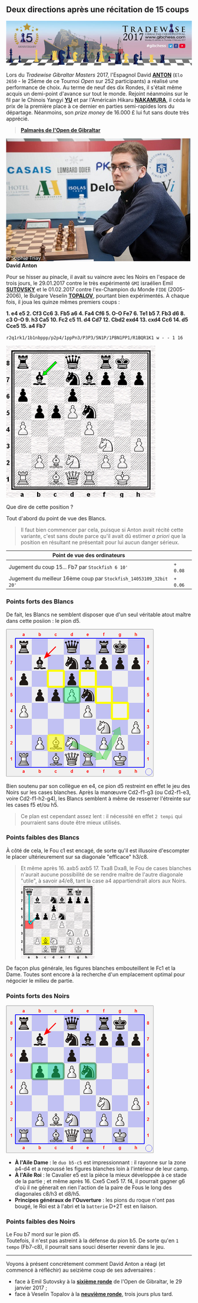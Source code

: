 ## Deux directions après une récitation de 15 coups

![](Logo_Gibraltar.jpg "Affiche de l'édition 2015 de l'Open de Gibraltar")

Lors du *Tradewise Gibraltar Masters* 2017, l'Espagnol David [**ANTON**][1] (`Elo 2650` - le 25ème de ce Tournoi *Open* sur 252 participants) a réalisé une performance de choix. Au terme de neuf des dix Rondes, il s'était même acquis un demi-point d'avance sur tout le monde. Rejoint néanmoins sur le fil par le Chinois Yangyi [**YU**][2] et par l'Américain Hikaru [**NAKAMURA**][3], il céda le prix de la première place à ce dernier en parties semi-rapides lors du départage. Néanmoins, son *prize money* de 16.000 £ lui fut sans doute très apprécié.

> [**Palmarès de l'Open de Gibraltar**](https://bobjr-1.github.io/ChessAdventures/Gibraltar_2017/Palmares_Gibraltar.html)

![](Anton.jpg "Photo : &copy; Sophie Triay")  
**David Anton**

Pour se hisser au pinacle, il avait su vaincre avec les Noirs en l'espace de trois jours, le 29.01.2017 contre le très expérimenté `GMI` israélien Emil [**SUTOVSKY**][4] et le 01.02.2017 contre l'ex-Champion du Monde `FIDE` (2005-2006), le Bulgare Veselin [**TOPALOV**][5], pourtant bien expérimentés. &Agrave; chaque fois, il joua les quinze mêmes premiers coups :

**1. e4 e5 2. Cf3 Cc6 3. Fb5 a6 4. Fa4 Cf6 5. O-O Fe7 6. Te1 b5 7. Fb3 d6 8. c3 O-O 9. h3 Ca5 10. Fc2 c5 11. d4 Cd7 12. Cbd2 exd4 13. cxd4 Cc6 14. d5 Cce5 15. a4 Fb7**

`r2q1rk1/1b1nbppp/p2p4/1ppPn3/P3P3/5N1P/1PBN1PP1/R1BQR1K1 w - - 1 16`

![](Diag_00.png "diagramme - position atteinte après 15... Fb7 dans les parties Sutovsky-Anton et Topalov-Anton")

Que dire de cette position ?

Tout d'abord du point de vue des Blancs.

> Il faut bien commencer par cela, puisque si Anton avait récité cette variante, c'est sans doute parce qu'il avait dû estimer *a priori* que la position en résultant ne présentait pour lui aucun danger sérieux.

| Point de vue des ordinateurs | &nbsp; |
| --- | --- |
| Jugement du coup 15... Fb7 par `Stockfish 6 10'` | `+ 0.08` |
| Jugement du meilleur 16ème coup par `Stockfish_14053109_32bit 20'` | `+ 0.06` |

### Points forts des Blancs

De fait, les Blancs ne semblent disposer que d'un seul véritable atout maître dans cette posiion : le pion d5.

![](Diag_01a.png "diagramme - points forts & faibles des Blancs")

Bien soutenu par son collègue en e4, ce pion d5 restreint en effet le jeu des Noirs sur les cases blanches. Après la man&oelig;uvre Cd2-f1-g3 (ou Cd2-f1-e3, voire Cd2-f1-h2-g4), les Blancs semblent à même de resserrer l'étreinte sur les cases f5 et/ou h5.

> Ce plan est cependant assez lent : il nécessité en effet `2 tempi` qui pourraient sans doute être mieux utilisés.

### Points faibles des Blancs

&Agrave; côté de cela, le Fou c1 est encagé, de sorte qu'il est illusoire d'escompter le placer ultérieurement sur sa diagonale "efficace" h3/c8.

> Et même après 16. axb5 axb5 17. Txa8 Dxa8, le Fou de cases blanches n'aurait aucune possibilité de se rendre maître de l'autre diagonale "utile", à savoir a4/e8, tant la case a4 appartiendrait alors aux Noirs.  
> ![](Diag_01b.png "diagramme - analyse après 16. axb5 axb5 17. Txa8 Dxa8")

De façon plus générale, les figures blanches embouteillent le Fc1 et la Dame. Toutes sont encore à la recherche d'un emplacement optimal pour négocier le milieu de partie.

### Points forts des Noirs

![](Diag_01c.png "diagramme - points forts des Noirs")

* **&Agrave; l'Aile Dame** : le `duo b5-c5` est impressionnant : il rayonne sur la zone a4-d4 et a repoussé les figures blanches loin à l'intérieur de leur camp.
* **&Agrave; l'Aile Roi** : le Cavalier e5 est la pièce la mieux développée  à ce stade de la partie ; et même après 16. Cxe5 Cxe5 17. f4, il pourrait gagner g6 d'où il ne gênerait en rien l'action de la paire de Fous le long des diagonales c8/h3 et d8/h5.
* **Principes généraux de l'Ouverture** : les pions du roque n'ont pas bougé, le Roi est à l'abri et la `batterie` D+2T est en liaison.

### Points faibles des Noirs

Le Fou b7 mord sur le pion d5.  
Toutefois, il n'est pas astreint à la défense du pion b5. De sorte qu'en `1 tempo` (Fb7-c8), il pourrait sans souci déserter revenir dans le jeu.

-----

Voyons à présent concrètement comment David Anton a réagi (et commencé à réfléchir) au seizième coup de ses adversaires :

* face à Emil Sutovsky à la [**sixième ronde**][6] de l'Open de Gibraltar, le 29 janvier 2017 ;
* face à Veselin Topalov à la [**neuvième ronde**][7], trois jours plus tard.


[1]: https://fr.wikipedia.org/wiki/David_Ant%C3%B3n_Guijarro
[2]: https://en.wikipedia.org/wiki/Yu_Yangyi
[3]: https://en.wikipedia.org/wiki/Hikaru_Nakamura
[4]: https://en.wikipedia.org/wiki/Emil_Sutovsky
[5]: https://en.wikipedia.org/wiki/Veselin_Topalov
[6]: https://bobjr-1.github.io/ChessAdventures/Gibraltar_2017/Sutovsky.html
[7]: https://bobjr-1.github.io/ChessAdventures/Gibraltar_2017/Topalov.html
